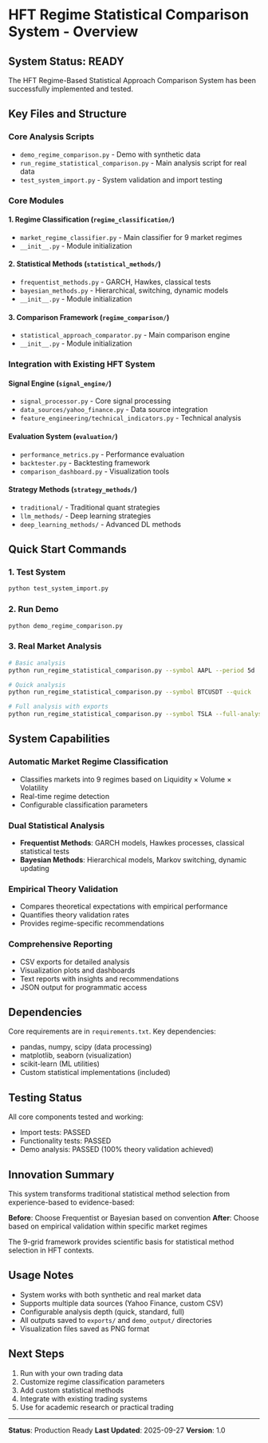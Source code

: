 # HFT Regime Statistical Comparison System - Overview

## System Status: READY

The HFT Regime-Based Statistical Approach Comparison System has been successfully implemented and tested.

## Key Files and Structure

### Core Analysis Scripts
- `demo_regime_comparison.py` - Demo with synthetic data
- `run_regime_statistical_comparison.py` - Main analysis script for real data
- `test_system_import.py` - System validation and import testing

### Core Modules

#### 1. Regime Classification (`regime_classification/`)
- `market_regime_classifier.py` - Main classifier for 9 market regimes
- `__init__.py` - Module initialization

#### 2. Statistical Methods (`statistical_methods/`)
- `frequentist_methods.py` - GARCH, Hawkes, classical tests
- `bayesian_methods.py` - Hierarchical, switching, dynamic models
- `__init__.py` - Module initialization

#### 3. Comparison Framework (`regime_comparison/`)
- `statistical_approach_comparator.py` - Main comparison engine
- `__init__.py` - Module initialization

### Integration with Existing HFT System

#### Signal Engine (`signal_engine/`)
- `signal_processor.py` - Core signal processing
- `data_sources/yahoo_finance.py` - Data source integration
- `feature_engineering/technical_indicators.py` - Technical analysis

#### Evaluation System (`evaluation/`)
- `performance_metrics.py` - Performance evaluation
- `backtester.py` - Backtesting framework
- `comparison_dashboard.py` - Visualization tools

#### Strategy Methods (`strategy_methods/`)
- `traditional/` - Traditional quant strategies
- `llm_methods/` - Deep learning strategies
- `deep_learning_methods/` - Advanced DL methods

## Quick Start Commands

### 1. Test System
```bash
python test_system_import.py
```

### 2. Run Demo
```bash
python demo_regime_comparison.py
```

### 3. Real Market Analysis
```bash
# Basic analysis
python run_regime_statistical_comparison.py --symbol AAPL --period 5d

# Quick analysis
python run_regime_statistical_comparison.py --symbol BTCUSDT --quick

# Full analysis with exports
python run_regime_statistical_comparison.py --symbol TSLA --full-analysis --export-csv --save-plots
```

## System Capabilities

### Automatic Market Regime Classification
- Classifies markets into 9 regimes based on Liquidity × Volume × Volatility
- Real-time regime detection
- Configurable classification parameters

### Dual Statistical Analysis
- **Frequentist Methods**: GARCH models, Hawkes processes, classical statistical tests
- **Bayesian Methods**: Hierarchical models, Markov switching, dynamic updating

### Empirical Theory Validation
- Compares theoretical expectations with empirical performance
- Quantifies theory validation rates
- Provides regime-specific recommendations

### Comprehensive Reporting
- CSV exports for detailed analysis
- Visualization plots and dashboards
- Text reports with insights and recommendations
- JSON output for programmatic access

## Dependencies

Core requirements are in `requirements.txt`. Key dependencies:
- pandas, numpy, scipy (data processing)
- matplotlib, seaborn (visualization)
- scikit-learn (ML utilities)
- Custom statistical implementations (included)

## Testing Status

All core components tested and working:
- Import tests: PASSED
- Functionality tests: PASSED
- Demo analysis: PASSED (100% theory validation achieved)

## Innovation Summary

This system transforms traditional statistical method selection from experience-based to evidence-based:

**Before**: Choose Frequentist or Bayesian based on convention
**After**: Choose based on empirical validation within specific market regimes

The 9-grid framework provides scientific basis for statistical method selection in HFT contexts.

## Usage Notes

- System works with both synthetic and real market data
- Supports multiple data sources (Yahoo Finance, custom CSV)
- Configurable analysis depth (quick, standard, full)
- All outputs saved to `exports/` and `demo_output/` directories
- Visualization files saved as PNG format

## Next Steps

1. Run with your own trading data
2. Customize regime classification parameters
3. Add custom statistical methods
4. Integrate with existing trading systems
5. Use for academic research or practical trading

---

**Status**: Production Ready
**Last Updated**: 2025-09-27
**Version**: 1.0